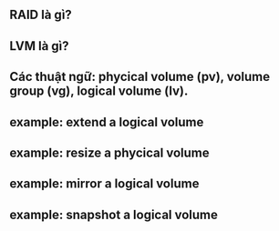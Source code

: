 ## RAID là gì?

## LVM là gì?

## Các thuật ngữ: phycical volume (pv), volume group (vg), logical volume (lv).

## example: extend a logical volume

## example: resize a phycical volume

## example: mirror a logical volume

## example: snapshot a logical volume
